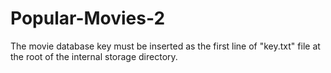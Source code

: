 # Popular-Movies-2

The movie database key must be inserted as the first line of "key.txt" file at the root of the internal storage directory.
